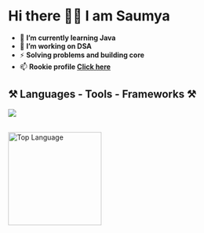 <h1 align="left">Hi there 👋🏻 I am Saumya</h1>

- 🌱 **I’m currently learning Java**<br>
- 🔭 **I’m working on DSA**<br>
- ⚡ **Solving problems and building core**<br>
- 📫 **Rookie profile <a href="https://saumya-dev.netlify.app/">Click here**</a>

<div>

<h2>⚒️ Languages - Tools - Frameworks ⚒️</h2>
<a href="https://skillicons.dev">
  <img src="https://skillicons.dev/icons?i=c,cpp,java,html,css,vscode,neovim,git,github" />
</a><br><br>

<a href="https://github.com/anuraghazra/github-readme-stats?tab=readme-ov-file#top-languages-card"><img height=190 align="left" alt="Top Language" src="https://github-readme-stats.vercel.app/api/top-langs/?username=saumya-sarkhel&layout=compact&title_color=cba6f7&theme=catppuccin_mocha&border_color=45475a"/></a>

</div>


<!--
**SaumyaSarkhel/SaumyaSarkhel** is a ✨ _special_ ✨ repository because its `README.md` (this file) appears on your GitHub profile.

Here are some ideas to get you started:

- 🔭 I’m currently working on ...
- 🌱 I’m currently learning ...
- 👯 I’m looking to collaborate on ...
- 🤔 I’m looking for help with ...
- 💬 Ask me about ...
- 📫 How to reach me: ...
- 😄 Pronouns: ...
- ⚡ Fun fact: ...
-->
